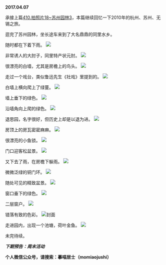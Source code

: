 
          
**2017.04.07**

承接上篇[410.拍照片18~苏州园林3](http://www.jianshu.com/p/5932ad129305)，本篇继续回忆一下2010年的杭州、苏州、无锡之旅。

逛完了苏州园林，坐长途车来到了大名鼎鼎的同里水乡。

随时都在下着下雨。
![](https://pic4.zhimg.com/v2-22b43d7dfd6022ae67fc8ebf79283799.jpg)


非常诱人的大肘子，同里特产状元肘。
![](https://pic3.zhimg.com/v2-99ba4f5c0c7d19a98aa2c67dceba3458.jpg)


很漂亮的白墙，尤其是房檐上的鸟头。
![](https://pic2.zhimg.com/v2-6ba473a307f374df0556a0f2e4aa134b.jpg)


走过一个戏台，类似鲁迅先生《社戏》里提到的。
![](https://pic1.zhimg.com/v2-babed7a883fa8e4a8028cdeb939caa3a.jpg)


白墙上横向爬上了绿蔓。
![](https://pic4.zhimg.com/v2-d55c018742e7401ff5ef7ff41672592f.jpg)


墙上垂下的绿色。
![](https://pic4.zhimg.com/v2-c2abfdda6506f67ff1219ddc2d30eaaa.jpg)


沿墙角向上爬的绿色。
![](https://pic3.zhimg.com/v2-4f928ff76a38bac797b211941fabc2f2.jpg)


退思园，名字很好，但历史上却是以退为进。
![](https://pic2.zhimg.com/v2-69a8061bb12cb833d4ca7c7bf61f9645.jpg)


房顶上的房瓦密密麻麻。
![](https://pic4.zhimg.com/v2-62a57b2658d8d3bd5f843284749726c3.jpg)


很漂亮的小鱼锁。
![](https://pic4.zhimg.com/v2-083df729975ed4ec1fea547828800108.jpg)


门口迎客松盆景。
![](https://pic1.zhimg.com/v2-832a8acd6446984150d2d98ae01cb200.jpg)


又下去了雨，在房檐下躲雨。
![](https://pic2.zhimg.com/v2-48e9ee4888b52a3fe877c92380a5e551.jpg)


微微泛绿的铜门环。
![](https://pic3.zhimg.com/v2-d92855fc222eb202854e779ad416aac4.jpg)


随处可见的精致盆景。
![](https://pic2.zhimg.com/v2-68d2cc8d67218626d85c59714e151e0e.jpg)


窗口垂下的绿色。
![](https://pic1.zhimg.com/v2-429aa8fbe915737d9050d44b586cadc8.jpg)


二层窗户。
![](https://pic3.zhimg.com/v2-4d8aa171ba5616a26a2cbc8221bd77a1.jpg)


错落有致的色彩。
![](https://pic2.zhimg.com/v2-0c16bcd44a379da662e29a90a3331269.jpg)封面


走进园内，出现一个池塘，荷叶金鱼。
![](https://pic3.zhimg.com/v2-d399c79b9fbc5669b334f34abe86a62e.jpg)


未完待续。


***下期预告：周末活动***


**个人微信公众号，请搜索：摹喵居士（momiaojushi）**

        